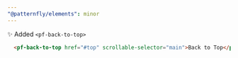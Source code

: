 ```yaml
---
"@patternfly/elements": minor
---
```


✨ Added `<pf-back-to-top>`

```html
  <pf-back-to-top href="#top" scrollable-selector="main">Back to Top</pf-back-to-top>
```